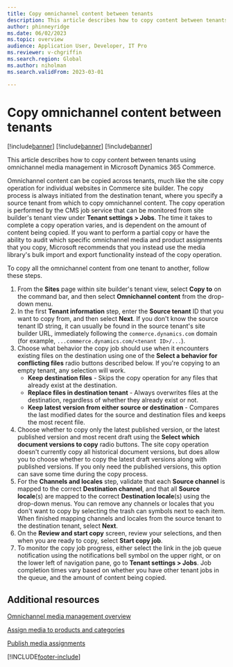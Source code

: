 ```yaml
---
title: Copy omnichannel content between tenants
description: This article describes how to copy content between tenants using omnichannel media management in Microsoft Dynamics 365 Commerce.
author: phinneyridge
ms.date: 06/02/2023
ms.topic: overview
audience: Application User, Developer, IT Pro
ms.reviewer: v-chgriffin
ms.search.region: Global
ms.author: niholman
ms.search.validFrom: 2023-03-01

---
```


# Copy omnichannel content between tenants

[!include[banner](../includes/banner.md)]
[!include[banner](../includes/preview-banner.md)]
[!include[banner](../includes/production-ready-preview-banner.md)]

This article describes how to copy content between tenants using omnichannel media management in Microsoft Dynamics 365 Commerce.

Omnichannel content can be copied across tenants, much like the site copy operation for individual websites in Commerce site builder. The copy process is always initiated from the destination tenant, where you specify a source tenant from which to copy omnichannel content. The copy operation is performed by the CMS job service that can be monitored from site builder's tenant view under **Tenant settings \> Jobs**. The time it takes to complete a copy operation varies, and is dependent on the amount of content being copied. If you want to perform a partial copy or have the ability to audit which specific omnichannel media and product assignments that you copy, Microsoft recommends that you instead use the media library's bulk import and export functionality instead of the copy operation.

To copy all the omnichannel content from one tenant to another, follow these steps.

1. From the **Sites** page within site builder's tenant view, select **Copy to** on the command bar, and then select **Omnichannel content** from the drop-down menu.
1. In the first **Tenant information** step, enter the **Source tenant** ID that you want to copy from, and then select **Next**. If you don't know the source tenant ID string, it can usually be found in the source tenant's site builder URL, immediately following the `commerce.dynamics.com` domain (for example, `...commerce.dynamics.com/<tenant ID>/...`).
1. Choose what behavior the copy job should use when it encounters existing files on the destination using one of the **Select a behavior for conflicting files** radio buttons described below. If you're copying to an empty tenant, any selection will work.
    - **Keep destination files** - Skips the copy operation for any files that already exist at the destination.
    - **Replace files in destination tenant** - Always overwrites files at the destination, regardless of whether they already exist or not.
    - **Keep latest version from either source or destination** - Compares the last modified dates for the source and destination files and keeps the most recent file.  
1. Choose whether to copy only the latest published version, or the latest published version and most recent draft using the **Select which document versions to copy** radio buttons. The site copy operation doesn't currently copy all historical document versions, but does allow you to choose whether to copy the latest draft versions along with published versions. If you only need the published versions, this option can save some time during the copy process.
1. For the **Channels and locales** step, validate that each **Source channel** is mapped to the correct **Destination channel**, and that all **Source locale**(s) are mapped to the correct **Destination locale**(s) using the drop-down menus. You can remove any channels or locales that you don't want to copy by selecting the trash can symbols next to each item. When finished mapping channels and locales from the source tenant to the destination tenant, select **Next**.
1. On the **Review and start copy** screen, review your selections, and then when you are ready to copy, select **Start copy job**.
1. To monitor the copy job progress, either select the link in the job queue notification using the notifications bell symbol on the upper right, or on the lower left of navigation pane, go to **Tenant settings \> Jobs**. Job completion times vary based on whether you have other tenant jobs in the queue, and the amount of content being copied.

## Additional resources

[Omnichannel media management overview](omnichannel-media-management-overview.md)

[Assign media to products and categories](assign-media-omnichannel.md)

[Publish media assignments](publish-media-omnichannel.md)


[!INCLUDE[footer-include](../includes/footer-banner.md)]
